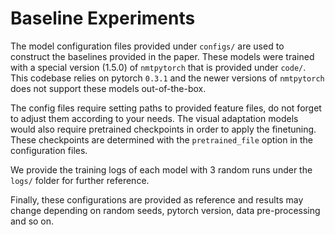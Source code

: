 # Baseline Experiments

The model configuration files provided under `configs/` are used to construct
the baselines provided in the paper. These models were trained with a
special version (1.5.0) of `nmtpytorch` that is provided under `code/`.
This codebase relies on pytorch `0.3.1` and the newer versions of `nmtpytorch`
does not support these models out-of-the-box.

The config files require setting paths to provided feature files, do not forget
to adjust them according to your needs. The visual adaptation models would also
require pretrained checkpoints in order to apply the finetuning. These checkpoints
are determined with the `pretrained_file` option in the configuration files.

We provide the training logs of each model with 3 random runs under the `logs/` folder
for further reference.

Finally, these configurations are provided as reference and results may change
depending on random seeds, pytorch version, data pre-processing and so on.
